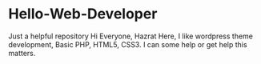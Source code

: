 # Hello-Web-Developer
Just a helpful repository
Hi Everyone,
Hazrat Here, I like wordpress theme development, Basic PHP, HTML5, CSS3.
I can some help or get help this matters.
